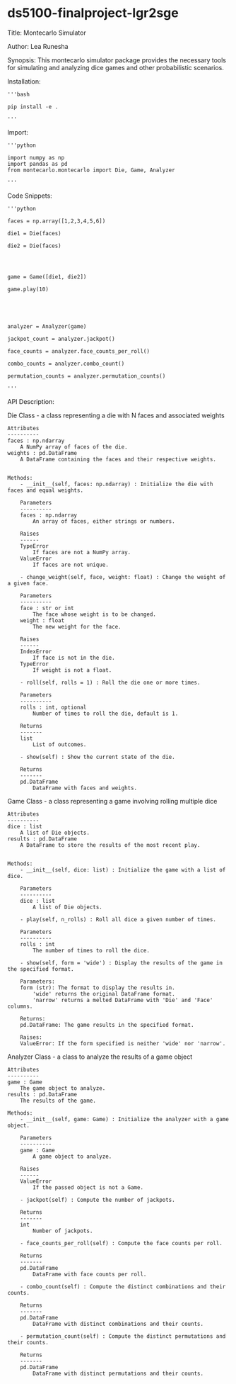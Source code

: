 # ds5100-finalproject-lgr2sge


Title: Montecarlo Simulator 

Author: Lea Runesha


Synopsis: This montecarlo simulator package provides the necessary tools for simulating and analyzing dice games and other probabilistic scenarios. 


Installation: 

	'''bash

	pip install -e . 

	'''


Import: 

	'''python 

	import numpy as np
	import pandas as pd
	from montecarlo.montecarlo import Die, Game, Analyzer

	'''


Code Snippets: 

	'''python

	faces = np.array([1,2,3,4,5,6])

	die1 = Die(faces)

	die2 = Die(faces)




	game = Game([die1, die2])

	game.play(10)





	analyzer = Analyzer(game)

	jackpot_count = analyzer.jackpot()

	face_counts = analyzer.face_counts_per_roll()

	combo_counts = analyzer.combo_count()

 	permutation_counts = analyzer.permutation_counts()
 
	'''



API Description: 

Die Class - a class representing a die with N faces and associated weights 
	
 	Attributes
    ----------
    faces : np.ndarray
        A NumPy array of faces of the die.
    weights : pd.DataFrame
        A DataFrame containing the faces and their respective weights.


	Methods:
		- __init__(self, faces: np.ndarray) : Initialize the die with faces and equal weights.

        Parameters
        ----------
        faces : np.ndarray
            An array of faces, either strings or numbers.

        Raises
        ------
        TypeError
            If faces are not a NumPy array.
        ValueError
            If faces are not unique.

		- change_weight(self, face, weight: float) : Change the weight of a given face.

        Parameters
        ----------
        face : str or int
            The face whose weight is to be changed.
        weight : float
            The new weight for the face.

        Raises
        ------
        IndexError
            If face is not in the die.
        TypeError
            If weight is not a float.

		- roll(self, rolls = 1) : Roll the die one or more times.

        Parameters
        ----------
        rolls : int, optional
            Number of times to roll the die, default is 1.

        Returns
        -------
        list
            List of outcomes.

		- show(self) : Show the current state of the die.

        Returns
        -------
        pd.DataFrame
            DataFrame with faces and weights.





Game Class - a class representing a game involving rolling multiple dice
	
 	Attributes
    ----------
    dice : list
        A list of Die objects.
    results : pd.DataFrame
        A DataFrame to store the results of the most recent play.


	Methods: 
		- __init__(self, dice: list) : Initialize the game with a list of dice.

        Parameters
        ----------
        dice : list
            A list of Die objects.

		- play(self, n_rolls) : Roll all dice a given number of times.

        Parameters
        ----------
        rolls : int
            The number of times to roll the dice.

		- show(self, form = 'wide') : Display the results of the game in the specified format.
        
        Parameters:
        form (str): The format to display the results in. 
            'wide' returns the original DataFrame format.
            'narrow' returns a melted DataFrame with 'Die' and 'Face' columns.
            
        Returns:
        pd.DataFrame: The game results in the specified format.
        
        Raises:
        ValueError: If the form specified is neither 'wide' nor 'narrow'.



Analyzer Class - a class to analyze the results of a game object 
	
 	Attributes
    ----------
    game : Game
        The game object to analyze.
    results : pd.DataFrame
        The results of the game.

	Methods: 
		- __init__(self, game: Game) : Initialize the analyzer with a game object.

        Parameters
        ----------
        game : Game
            A game object to analyze.

        Raises
        ------
        ValueError
            If the passed object is not a Game.

		- jackpot(self) : Compute the number of jackpots.

        Returns
        -------
        int
            Number of jackpots.

		- face_counts_per_roll(self) : Compute the face counts per roll.

        Returns
        -------
        pd.DataFrame
            DataFrame with face counts per roll.

		- combo_count(self) : Compute the distinct combinations and their counts.

        Returns
        -------
        pd.DataFrame
            DataFrame with distinct combinations and their counts.

		- permutation_count(self) : Compute the distinct permutations and their counts.

        Returns
        -------
        pd.DataFrame
            DataFrame with distinct permutations and their counts. 









